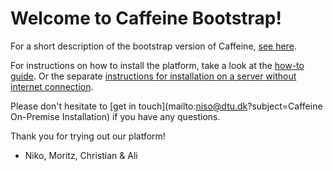 # Welcome to Caffeine Bootstrap!

For a short description of the bootstrap version of Caffeine, [see
here](documentation/the-bootstrap-platform.md).

For instructions on how to install the platform, take a look at the [how-to
guide](documentation/installation.md). Or the separate [instructions for
installation on a server without internet
connection](documentation/installation-without-internet.md).

Please don't hesitate to [get in touch](mailto:niso@dtu.dk?subject=Caffeine
On-Premise Installation) if you have any questions.

Thank you for trying out our platform!
- Niko, Moritz, Christian & Ali
